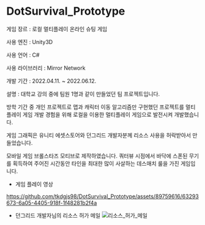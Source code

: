 # DotSurvival_Prototype
게임 장르 : 로컬 멀티플레이 온라인 슈팅 게임

사용 엔진 : Unity3D

사용 언어 : C#

사용 라이브러리 : Mirror Network

개발 기간 : 2022.04.11. ~ 2022.06.12.

설명 : 대학교 강의 중에 팀원 1명과 같이 만들었던 팀 프로젝트입니다.

방학 기간 중 개인 프로젝트로 맵과 캐릭터 이동 알고리즘만 구현했던 프로젝트를 멀티플레이 게임 개발 경험을 위해 로컬을 이용한 멀티플레이 게임으로 발전시켜 개발했습니다. 

게임 그래픽은 유니티 에셋스토어와 던그리드 개발자분께 리소스 사용을 허락받아서 만들었습니다.

모바일 게임 브롤스타즈 모티브로 제작하였습니다. 쿼터뷰 시점에서 바닥에 스폰된 무기를 획득하여 주어진 시간동안 타인을 최대한 많이 사살하는 데스매치 룰을 가진 게임입니다.

- 게임 플레이 영상

https://github.com/tkdgjs98/DotSurvival_Prototype/assets/89759616/63293673-6a05-4405-918f-1f48281b2f4a




- 던그리드 개발자님의 리소스 허가 메일
 ![리소스_허가_메일](https://github.com/tkdgjs98/DotSurvival_Prototype/assets/89759616/71e30627-3b8f-426c-afca-5d0b200b3f1c)
